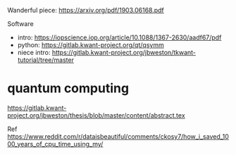 Wanderful piece: https://arxiv.org/pdf/1903.06168.pdf

Software
- intro: https://iopscience.iop.org/article/10.1088/1367-2630/aadf67/pdf
- python: https://gitlab.kwant-project.org/qt/qsymm
- niece intro: https://gitlab.kwant-project.org/jbweston/tkwant-tutorial/tree/master

#  quantum computing
https://gitlab.kwant-project.org/jbweston/thesis/blob/master/content/abstract.tex



Ref https://www.reddit.com/r/dataisbeautiful/comments/ckosy7/how_i_saved_1000_years_of_cpu_time_using_my/
